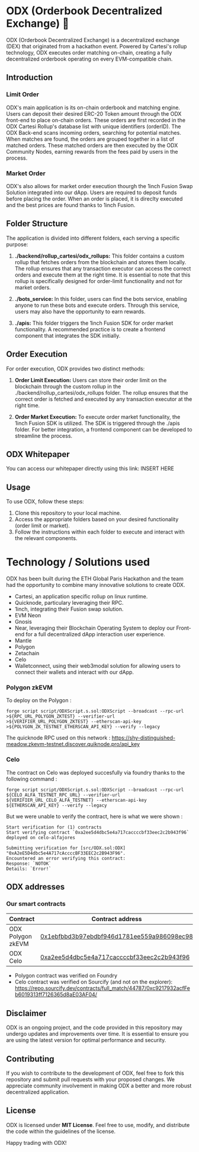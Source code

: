 # ODX (Orderbook Decentralized Exchange) 🧮

ODX (Orderbook Decentralized Exchange) is a decentralized exchange (DEX) that originated from a hackathon event. Powered by Cartesi's rollup technology, ODX executes order matching on-chain, creating a fully decentralized orderbook operating on every EVM-compatible chain.

## Introduction

### Limit Order

ODX's main application is its on-chain orderbook and matching engine. Users can deposit their desired ERC-20 Token amount through the ODX front-end to place on-chain orders. These orders are first recorded in the ODX Cartesi Rollup's database list with unique identifiers (orderID). The ODX Back-end scans incoming orders, searching for potential matches. When matches are found, the orders are grouped together in a list of matched orders. These matched orders are then executed by the ODX Community Nodes, earning rewards from the fees paid by users in the process.

### Market Order

ODX's also allows for market order execution thourgh the 1inch Fusion Swap Solution integrated into our dApp. Users are required to deposit funds before placing the order. When an order is placed, it is direclty executed and the best prices are found thanks to 1inch Fusion. 

## Folder Structure

The application is divided into different folders, each serving a specific purpose:

1. **./backend/rollup_cartesi/odx_rollups:**
This folder contains a custom rollup that fetches orders from the blockchain and stores them locally. The rollup ensures that any transaction executor can access the correct orders and execute them at the right time. It is essential to note that this rollup is specifically designed for order-limit functionality and not for market orders.

2. **./bots_service:**
In this folder, users can find the bots service, enabling anyone to run these bots and execute orders. Through this service, users may also have the opportunity to earn rewards.

3. **./apis:**
This folder triggers the 1inch Fusion SDK for order market functionality. A recommended practice is to create a frontend component that integrates the SDK initially.

## Order Execution

For order execution, ODX provides two distinct methods:

1. **Order Limit Execution:**
Users can store their order limit on the blockchain through the custom rollup in the ./backend/rollup_cartesi/odx_rollups folder. The rollup ensures that the correct order is fetched and executed by any transaction executor at the right time.

2. **Order Market Execution:**
To execute order market functionality, the 1inch Fusion SDK is utilized. The SDK is triggered through the ./apis folder. For better integration, a frontend component can be developed to streamline the process.

## ODX Whitepaper

You can access our whitepaper directly using this link: INSERT HERE

## Usage

To use ODX, follow these steps:

1. Clone this repository to your local machine.
2. Access the appropriate folders based on your desired functionality (order limit or market).
3. Follow the instructions within each folder to execute and interact with the relevant components.

# Technology / Solutions used

ODX has been built during the ETH Global Paris Hackathon and the team had the opportunity to combine many innovative solutions to create ODX.

- Cartesi, an application specific rollup on linux runtime.
- Quicknode, particulary leveraging their RPC.
- 1inch, integrating their Fusion swap solution.
- EVM Neon
- Gnosis
- Near, leveraging their Blockchain Operating System to deploy our Front-end for a full decentralized dApp interaction user experience.
- Mantle
- Polygon
- Zetachain
- Celo
- Walletconnect, using their web3modal solution for allowing users to connect their wallets and interact with our dApp.

### Polygon zkEVM

To deploy on the Polygon : 
```
forge script script/ODXScript.s.sol:ODXScript --broadcast --rpc-url 
>${RPC_URL_POLYGON_ZKTEST} --verifier-url 
>${VERIFIER_URL_POLYGON_ZKTEST} --etherscan-api-key 
>${POLYGON_ZK_TESTNET_ETHERSCAN_API_KEY} --verify --legacy
```

The quicknode RPC used on this network : https://shy-distinguished-meadow.zkevm-testnet.discover.quiknode.pro/api_key

### Celo

The contract on Celo was deployed succesfully via foundry thanks to the following command :
```
forge script script/ODXScript.s.sol:ODXScript --broadcast --rpc-url 
${CELO_ALFA_TESTNET_RPC_URL} --verifier-url 
${VERIFIER_URL_CELO_ALFA_TESTNET} --etherscan-api-key 
${ETHERSCAN_API_KEY} --verify --legacy
```

But we were unable to verify the contract, here is what we were shown :
```
Start verification for (1) contracts
Start verifying contract `0xa2ee5d4dbc5e4a717caccccbf33eec2c2b943f96` deployed on celo-alfajores

Submitting verification for [src/ODX.sol:ODX] "0xA2eE5D4dbc5e4A717cAccccBF33EEC2c2B943F96".
Encountered an error verifying this contract:
Response: `NOTOK`
Details: `Error!`
```


## ODX addresses

### Our smart contracts
| Contract  | Contract address |
| --------- | --------------- |
| ODX Polygon zkEVM | [0x1ebfbbd3b97ebdbf946d1781ee559a986098ec98](https://testnet-zkevm.polygonscan.com/address/0xc9217932acfFeb6019313ff7126365d8aE03AF04) |
| ODX Celo | [0xa2ee5d4dbc5e4a717caccccbf33eec2c2b943f96](https://alfajores.celoscan.io/address/0xa2ee5d4dbc5e4a717caccccbf33eec2c2b943f96) |

- Polygon contract was verified on Foundry
- Celo contract was verified on Sourcify (and not on the explorer): https://repo.sourcify.dev/contracts/full_match/44787/0xc9217932acfFeb6019313ff7126365d8aE03AF04/

## Disclaimer
ODX is an ongoing project, and the code provided in this repository may undergo updates and improvements over time. It is essential to ensure you are using the latest version for optimal performance and security.

## Contributing
If you wish to contribute to the development of ODX, feel free to fork this repository and submit pull requests with your proposed changes. We appreciate community involvement in making ODX a better and more robust decentralized application.

## License
ODX is licensed under **MIT License**. Feel free to use, modify, and distribute the code within the guidelines of the license.

Happy trading with ODX!
